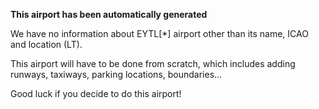 **This airport has been automatically generated**

We have no information about EYTL[*] airport other than its name, ICAO and location (LT).

This airport will have to be done from scratch, which includes adding runways, taxiways, parking locations, boundaries...

Good luck if you decide to do this airport!